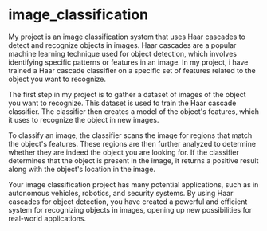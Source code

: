 # image_classification
My project is an image classification system that uses Haar cascades to detect and recognize objects in images. 
Haar cascades are a popular machine learning technique used for object detection, which involves identifying specific patterns or features in an image. 
In my project, i have trained a Haar cascade classifier on a specific set of features related to the object you want to recognize.

The first step in my project is to gather a dataset of images of the object you want to recognize. 
This dataset is used to train the Haar cascade classifier. 
The classifier then creates a model of the object's features, which it uses to recognize the object in new images.

To classify an image, the classifier scans the image for regions that match the object's features. 
These regions are then further analyzed to determine whether they are indeed the object you are looking for. 
If the classifier determines that the object is present in the image, it returns a positive result along with the object's location in the image.

Your image classification project has many potential applications, such as in autonomous vehicles, robotics, and security systems. 
By using Haar cascades for object detection, you have created a powerful and efficient system for recognizing objects in images, opening up new possibilities for real-world applications.
